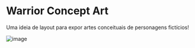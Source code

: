 <h1>Warrior Concept Art</h1>

<p>Uma ideia de layout para expor artes conceituais de personagens fictícios!</p>

![image](https://github.com/brokenmasks/landing-page-warrior/assets/152626265/fe6587d1-45cb-44f5-99a2-bc65d4504ade)
